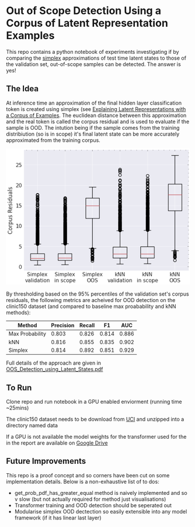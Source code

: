 # Out of Scope Detection Using a Corpus of Latent Representation Examples

This repo contains a python notebook of experiments investigating if by comparing the [simplex](https://proceedings.neurips.cc/paper/2021/file/65658fde58ab3c2b6e5132a39fae7cb9-Paper.pdf) approximations of test time latent states to those of the validation set, out-of-scope samples can be detected. The answer is yes!

## The Idea

At inference time an approximation of the final hidden layer classification token is created using simplex (see [Explaining Latent Representations with a Corpus of Examples](https://arxiv.org/abs/2110.15355). The euclidean distance between this approximation and the real token is called the corpus residual and is used to evaluate if the sample is OOD. The intution being if the sample comes from the training distribiution (so is in scope) it's final latent state can be more accurately approximated from the training corpus.

![alt text](https://github.com/simonEllershaw/latent_variable_OOD/blob/main/figures/corpus_residuals.png)

By thresholding based on the 95% percentiles of the validation set's corpus residuals, the following metrics are acheived for OOD detection on the clinic150 dataset (and compared to baseline max proabability and kNN methods):

| Method          | Precision | Recall | F1    | AUC   |
|-----------------|-----------|--------|-------|-------|
| Max Probability | 0.803     | 0.826  | 0.814 | 0.886 |
| kNN             | 0.816     | 0.855  | 0.835 | 0.902 |
| Simplex         | 0.814     | 0.892  | 0.851 | 0.929 |

Full details of the approach are given in [OOS_Detection_using_Latent_States.pdf](https://github.com/simonEllershaw/latent_variable_OOD/blob/main/OOS_Detection_using_Latent_States.pdf)

## To Run

Clone repo and run notebook in a GPU enabled enviorment (running time ~25mins)

The clinic150 dataset needs to be download from [UCI](https://archive.ics.uci.edu/ml/datasets/CLINC150) and unzipped into a directory named data

If a GPU is not available the model weights for the transformer used for the in the report are available on [Google Drive](https://drive.google.com/file/d/1zO8r-P6CERgfr2f3eyawuhatArsuihU8/view?usp=sharing)

## Future Improvements
This repo is a proof concept and so corners have been cut on some implementation details. Below is a non-exhaustive list of to dos:
- get_prob_pdf_has_greater_equal method is naively implemented and so v slow (but not actually required for method just visualisations)
- Transformer training and OOD detection should be seperated out
- Modularise simplex OOD dectection so easily extensible into any model framework (if it has linear last layer)
